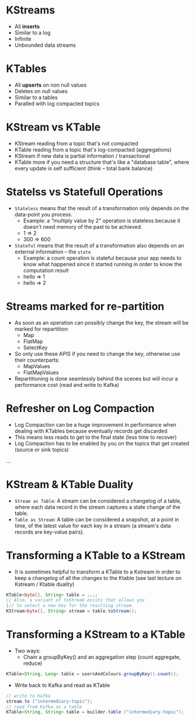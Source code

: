 # KStreams
- All **inserts**
- Similar to a log
- Infinite 
- Unbounded data streams

# KTables
- All **upserts** on non null values
- Deletes on null values
- Similar to a tables
- Paralled with log compacted topics

# KStream vs KTable
- KStream reading from a topic that's not compacted
- KTable reading from a topic that's log-compacted (aggregations)
- KStream if new data is partial information / transactional
- KTable more if you need a structure that's like a "database table",
where every update is self sufficient
(think – total bank balance)

# Statelss vs Statefull Operations
- `Stateless` means that the result of a transformation only depends on
the data-point you process.
   - Example: a “multiply value by 2" operation is stateless because it doesn't need
   memory of the past to be achieved.
    - 1 => 2
    - 300 => 600
- `Stateful` means that the result of a transformation also depends on an
external information – the `state`
   - Example: a count operation is stateful because your app needs to know what
   happened since it started running in order to know the computation result
   - hello => 1
   - hello => 2

# Streams marked for re-partition 

- As soon as an operation can possibly change the key, the stream will be marked for repartition:
  - Мар
  - FlatMap
  - SelectKey
- So only use these APIS if you need to change the key, otherwise use their counterparts:
  - MapValues
  - FlatMapValues
- Repartitioning is done seamlessly behind the scenes but will incur a performance cost (read and write to Kafka)

# Refresher on Log Compaction
- Log Compaction can be a huge improvement in performance when dealing with KTables because eventually records get discarded
- This means less reads to get to the final state (less time to recover)
- Log Compaction has to be enabled by you on the topics that get
created (source or sink topics)

... 

# KStream & KTable Duality

- `Stream as Table`: A stream can be considered a changelog of a table, where each data record in the stream captures a state change of the table.
- `Table as Stream`: A table can be considered a snapshot, at a point in time, of the latest value for each key in a stream (a stream's data records are key-value pairs).

# Transforming a KTable to a KStream

- It is sometimes helpful to transform a KTable to a Kstream in order to keep a changelog of all the changes to the Ktable (see last lecture on Kstream / Ktable duality)

```java
KTable<byte[], String> table = ...;
// Also, a variant of toStream exists that allows you
|// to select a new key for the resulting stream.
KStream<byte[], String> stream = table.toStream();
```

# Transforming a KStream to a KTable

- Two ways:
  - Chain a groupByKey() and an aggregation step (count aggregate, reduce)
```java
KTable<String, Long> table = usersAndColours.groupByKey().count();
```                  
  - Write back to Kafka and read as KTable
```java
// write to Kafka
stream.to ("intermediary-topic");
// read from Kafka as a table
KTable<String, String> table = builder.table ("intermediary-topic");
```